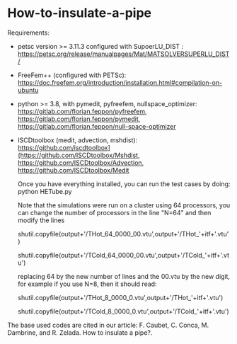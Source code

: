 # How-to-insulate-a-pipe

Requirements:
- petsc version >= 3.11.3 configured with SupoerLU_DIST : https://petsc.org/release/manualpages/Mat/MATSOLVERSUPERLU_DIST/
- FreeFem++ (configured with PETSc): https://doc.freefem.org/introduction/installation.html#compilation-on-ubuntu
- python >= 3.8, with pymedit, pyfreefem, nullspace_optimizer: https://gitlab.com/florian.feppon/pyfreefem, https://gitlab.com/florian.feppon/pymedit, https://gitlab.com/florian.feppon/null-space-optimizer
- ISCDtoolbox (medit, advection, mshdist): https://github.com/iscdtoolbox](https://github.com/ISCDtoolbox/Mshdist, https://github.com/ISCDtoolbox/Advection, https://github.com/ISCDtoolbox/Medit

  Once you have everything installed, you can run the test cases by doing:
  python HETube.py

  Note that the simulations were run on a cluster using 64 processors, you can change the number of processors in the line "N=64"
  and then modify the lines

  shutil.copyfile(output+'/THot_64_0000_00.vtu',output+'/THot_'+itf+'.vtu')
  
  shutil.copyfile(output+'/TCold_64_0000_00.vtu',output+'/TCold_'+itf+'.vtu')

  replacing 64 by the new number of lines and the 00.vtu by the new digit, for example if you use N=8, then it should read:

  shutil.copyfile(output+'/THot_8_0000_0.vtu',output+'/THot_'+itf+'.vtu')
  
  shutil.copyfile(output+'/TCold_8_0000_0.vtu',output+'/TCold_'+itf+'.vtu')

The base used codes are cited in our article:
F. Caubet, C. Conca, M. Dambrine, and R. Zelada. How to insulate a pipe?.
